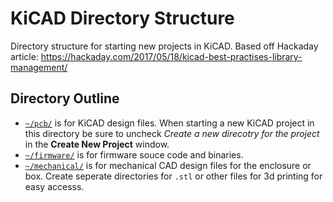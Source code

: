 # KiCAD Directory Structure

Directory structure for starting new projects in KiCAD. Based off Hackaday article: https://hackaday.com/2017/05/18/kicad-best-practises-library-management/

## Directory Outline
- [`~/pcb/`](pcb) is for KiCAD design files. When starting a new KiCAD project in this directory be sure to uncheck *Create a new direcotry for the project* in the **Create New Project** window.
- [`~/firmware/`](firmware) is for firmware souce code and binaries.
- [`~/mechanical/`](mechanical) is for mechanical CAD design files for the enclosure or box. Create seperate directories for `.stl` or other files for 3d printing for easy accesss.
